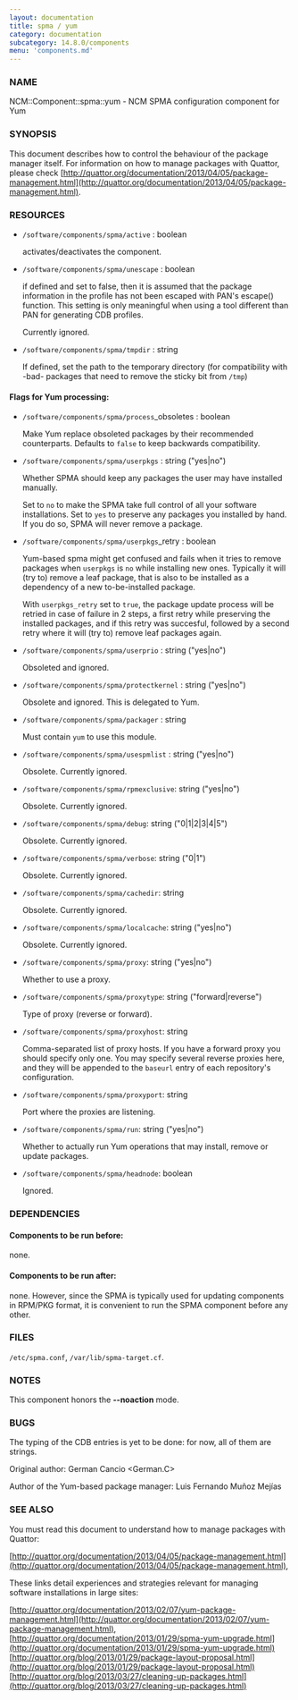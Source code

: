 ```yaml
---
layout: documentation
title: spma / yum
category: documentation
subcategory: 14.8.0/components
menu: 'components.md'
---
```

### NAME

NCM::Component::spma::yum - NCM SPMA configuration component for Yum

### SYNOPSIS

This document describes how to control the behaviour of the package
manager itself.  For information on how to manage packages with
Quattor, please check
[http://quattor.org/documentation/2013/04/05/package-management.html](http://quattor.org/documentation/2013/04/05/package-management.html).

### RESOURCES

- `/software/components/spma/active` : boolean

    activates/deactivates the component.

- `/software/components/spma/unescape` : boolean

    if defined and set to false, then it is assumed that the package information in
    the profile has not been escaped with PAN's escape() function. This setting is
    only meaningful when using a tool different than PAN for generating CDB
    profiles.

    Currently ignored.

- `/software/components/spma/tmpdir` : string

    If defined, set the path to the temporary directory (for compatibility
    with -bad- packages that need to remove the sticky bit from `/tmp`)

#### Flags for Yum processing:

- `/software/components/spma/process`\_obsoletes : boolean

    Make Yum replace obsoleted packages by their recommended counterparts.
    Defaults to `false` to keep backwards compatibility.

- `/software/components/spma/userpkgs` : string ("yes|no")

    Whether SPMA should keep any packages the user may have installed
    manually.

    Set to `no` to make the SPMA take full control of all your software
    installations.  Set to `yes` to preserve any packages you installed
    by hand.  If you do so, SPMA will never remove a package.

- `/software/components/spma/userpkgs`\_retry : boolean

    Yum-based spma might get confused and fails when it tries
    to remove packages when `userpkgs` is `no` while installing
    new ones. Typically it will (try to) remove a
    leaf package, that is also to be installed as a dependency of a new
    to-be-installed package.

    With `userpkgs_retry` set to `true`, the package update process
    will be retried in case of failure in 2 steps, a first retry while
    preserving the installed packages, and if this retry was succesful,
    followed by a second retry where it will (try to) remove leaf packages
    again.

- `/software/components/spma/userprio` : string ("yes|no")

    Obsoleted and ignored.

- `/software/components/spma/protectkernel` : string ("yes|no")

    Obsolete and ignored.  This is delegated to Yum.

- `/software/components/spma/packager` : string

    Must contain `yum` to use this module.

- `/software/components/spma/usespmlist` : string ("yes|no")

    Obsolete.  Currently ignored.

- `/software/components/spma/rpmexclusive`: string ("yes|no")

    Obsolete.  Currently ignored.

- `/software/components/spma/debug`: string ("0|1|2|3|4|5")

    Obsolete.  Currently ignored.

- `/software/components/spma/verbose`: string ("0|1")

    Obsolete.  Currently ignored.

- `/software/components/spma/cachedir`: string

    Obsolete.  Currently ignored.

- `/software/components/spma/localcache`: string ("yes|no")

    Obsolete.  Currently ignored.

- `/software/components/spma/proxy`: string ("yes|no")

    Whether to use a proxy.

- `/software/components/spma/proxytype`: string ("forward|reverse")

    Type of proxy (reverse or forward).

- `/software/components/spma/proxyhost`: string

    Comma-separated list of proxy hosts.  If you have a forward proxy you
    should specify only one.  You may specify several reverse proxies
    here, and they will be appended to the `baseurl` entry of each
    repository's configuration.

- `/software/components/spma/proxyport`: string

    Port where the proxies are listening.

- `/software/components/spma/run`: string ("yes|no")

    Whether to actually run Yum operations that may install, remove or
    update packages.

- `/software/components/spma/headnode`: boolean

    Ignored.

### DEPENDENCIES

#### Components to be run before:

none.

#### Components to be run after:

none. However, since the SPMA is typically used for updating components
in RPM/PKG format, it is convenient to run the SPMA component before any
other.

### FILES

`/etc/spma.conf`, `/var/lib/spma-target.cf`.

### NOTES

This component honors the __\--noaction__ mode.

### BUGS

The typing of the CDB entries is yet to be done: for now, all of them are
strings.

Original author: German Cancio <German.C>

Author of the Yum-based package manager: Luis Fernando Muñoz Mejías

### SEE ALSO

You must read this document to understand how to manage packages
with Quattor:

[http://quattor.org/documentation/2013/04/05/package-management.html](http://quattor.org/documentation/2013/04/05/package-management.html),

These links detail experiences and strategies relevant for managing
software installations in large sites:

[http://quattor.org/documentation/2013/02/07/yum-package-management.html](http://quattor.org/documentation/2013/02/07/yum-package-management.html),
[http://quattor.org/documentation/2013/01/29/spma-yum-upgrade.html](http://quattor.org/documentation/2013/01/29/spma-yum-upgrade.html)
[http://quattor.org/blog/2013/01/29/package-layout-proposal.html](http://quattor.org/blog/2013/01/29/package-layout-proposal.html)
[http://quattor.org/blog/2013/03/27/cleaning-up-packages.html](http://quattor.org/blog/2013/03/27/cleaning-up-packages.html)
